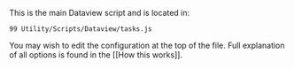 This is the main Dataview script and is located in:

```
99 Utility/Scripts/Dataview/tasks.js
```

You may wish to edit the configuration at the top of the file. Full explanation of all options is found in the [[How this works]].